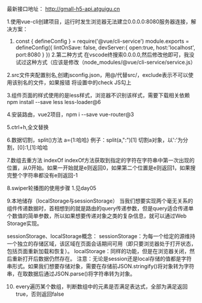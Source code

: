 最新接口地址： http://gmall-h5-api.atguigu.cn

1.使用vue-cli创建项目，运行时发生浏览器无法建立0.0.0.0:8080服务器连接，解决方案：
   1. const { defineConfig } = require('@vue/cli-service')
    module.exports = defineConfig({
      lintOnSave: false,
      devServer:{
        open:true,
        host:'localhost',
        port:8080
      }
    })
    2.第二种方式
    在vscode终搜索0.0.0.0,然后修改他即可，我没试过这种方式（应该是修改（node_modules/@vue/cli-service/service.js）

2.src文件夹配置别名,创建jsconfig.json，用@/代替src/，exclude表示不可以使用该别名的文件，如果报错 将设置中的check JS勾上

3.组件页面的样式使用的是less样式，浏览器不识别该样式，需要下载相关依赖
  npm install --save less less-loader@6

4.安装路由，vue2项目，npm i --save vue-router@3 

5.ctrl+h,全文替换

6.数据切割，split()方法
        a={1:哈哈}
      例子：split(a,":")[1]  切割a对象，以':'为分割，[0]:1,[1]:哈哈

7.数组去重方法
  indexOf
  indexOf方法获取到指定的字符在字符串中第一次出现的位置，从0开始。如果一开始就是e则返回0，如果第二个位置是e则返回1，如果搜完整个字符串都没有e则返回-1 

8.swiper轮播图的使用步骤
  1.见day05

9.本地储存（localStorage与sessionStorage）
    当我们想要实现两个毫无关系的组件传递数据时，首相想到的就是路由的query传递参数，但是query适合传递单个数值的简单参数，所以如果想要传递对象之类的复杂信息，就可以通过Web Storage实现。

  sessionStorage、localStorage概念：
  sessionStorage：为每一个给定的源维持一个独立的存储区域，该区域在页面会话期间可用（即只要浏览器处于打开状态，包括页面重新加载和恢复）。
  localStorage：同样的功能，但是在浏览器关闭，然后重新打开后数据仍然存在。
  注意：无论是session还是local存储的值都是字符串形式。如果我们想要存储对象，需要在存储前JSON.stringify()将对象转为字符串，在取数据后通过JSON.parse()将字符串转为对象。

10. every遍历某个数组，判断数组中的元素是否满足表达式，全部为满足返回true，否则返回false